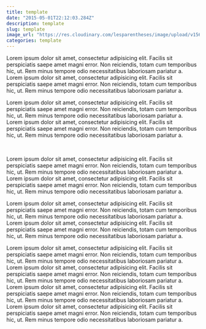 ```yaml
---
title: template
date: "2015-05-01T22:12:03.284Z"
description: template
slug: template
image_url: "https://res.cloudinary.com/lesparentheses/image/upload/v1569002038/test/coworkamping_63.jpg"
categories: template
---
```


<div class="main-container">

  <div class="single-post--section">
    <p class="single-post--text">
      Lorem ipsum dolor sit amet, consectetur adipisicing elit. Facilis sit perspiciatis saepe amet magni error. Non reiciendis, totam cum temporibus hic, ut. Rem minus tempore odio necessitatibus laboriosam pariatur a. Lorem ipsum dolor sit amet, consectetur adipisicing elit. Facilis sit perspiciatis saepe amet magni error. Non reiciendis, totam cum temporibus hic, ut. Rem minus tempore odio necessitatibus laboriosam pariatur a.
    </p>
      <p class="single-post--text">
      Lorem ipsum dolor sit amet, consectetur adipisicing elit. Facilis sit perspiciatis saepe amet magni error. Non reiciendis, totam cum temporibus hic, ut. Rem minus tempore odio necessitatibus laboriosam pariatur a. Lorem ipsum dolor sit amet, consectetur adipisicing elit. Facilis sit perspiciatis saepe amet magni error. Non reiciendis, totam cum temporibus hic, ut. Rem minus tempore odio necessitatibus laboriosam pariatur a.
    </p>
  </div>

  <div class="single-post--image gallery grid">
    <div class="is-one-half">
      <img src="https://res.cloudinary.com/lesparentheses/image/upload/v1569002038/test/coworkamping_63.jpg" alt="">
    </div>
    <div class="is-one-half">
      <img src="https://res.cloudinary.com/lesparentheses/image/upload/v1569002037/test/coworkamping_16.jpg" alt="">
    </div>
  </div>

  <div class="single-post--image carrousel">
    <img src="https://res.cloudinary.com/lesparentheses/image/upload/v1569002038/test/coworkamping_63.jpg" alt="">
    <img src="https://res.cloudinary.com/lesparentheses/image/upload/v1569002037/test/coworkamping_16.jpg" alt="">
  </div>

  <div class="single-post--section">
    <p class="single-post--text">
      Lorem ipsum dolor sit amet, consectetur adipisicing elit. Facilis sit perspiciatis saepe amet magni error. Non reiciendis, totam cum temporibus hic, ut. Rem minus tempore odio necessitatibus laboriosam pariatur a. Lorem ipsum dolor sit amet, consectetur adipisicing elit. Facilis sit perspiciatis saepe amet magni error. Non reiciendis, totam cum temporibus hic, ut. Rem minus tempore odio necessitatibus laboriosam pariatur a.
    </p>
      <p class="single-post--text">
      Lorem ipsum dolor sit amet, consectetur adipisicing elit. Facilis sit perspiciatis saepe amet magni error. Non reiciendis, totam cum temporibus hic, ut. Rem minus tempore odio necessitatibus laboriosam pariatur a. Lorem ipsum dolor sit amet, consectetur adipisicing elit. Facilis sit perspiciatis saepe amet magni error. Non reiciendis, totam cum temporibus hic, ut. Rem minus tempore odio necessitatibus laboriosam pariatur a.
    </p>
  </div>


  <div class="single-post--section">
    <p class="single-post--text">
      Lorem ipsum dolor sit amet, consectetur adipisicing elit. Facilis sit perspiciatis saepe amet magni error. Non reiciendis, totam cum temporibus hic, ut. Rem minus tempore odio necessitatibus laboriosam pariatur a. Lorem ipsum dolor sit amet, consectetur adipisicing elit. Facilis sit perspiciatis saepe amet magni error. Non reiciendis, totam cum temporibus hic, ut. Rem minus tempore odio necessitatibus laboriosam pariatur a.
      Lorem ipsum dolor sit amet, consectetur adipisicing elit. Facilis sit perspiciatis saepe amet magni error. Non reiciendis, totam cum temporibus hic, ut. Rem minus tempore odio necessitatibus laboriosam pariatur a. Lorem ipsum dolor sit amet, consectetur adipisicing elit. Facilis sit perspiciatis saepe amet magni error. Non reiciendis, totam cum temporibus hic, ut. Rem minus tempore odio necessitatibus laboriosam pariatur a.
    </p>
  </div>

  <div class="single-post--image">
    <img src="https://res.cloudinary.com/lesparentheses/image/upload/v1569002038/test/coworkamping_63.jpg" alt="">
  </div>

</div>

<div class="single-post--image fullwidth">
  <img src="https://res.cloudinary.com/lesparentheses/image/upload/v1569002038/test/coworkamping_63.jpg" alt="">
</div>
